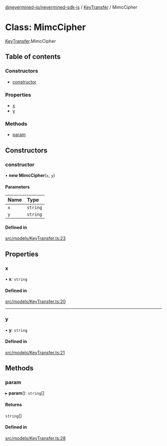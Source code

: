 [@nevermined-io/nevermined-sdk-js](../code-reference.md) / [KeyTransfer](../modules/KeyTransfer.md) / MimcCipher

# Class: MimcCipher

[KeyTransfer](../modules/KeyTransfer.md).MimcCipher

## Table of contents

### Constructors

- [constructor](KeyTransfer.MimcCipher.md#constructor)

### Properties

- [x](KeyTransfer.MimcCipher.md#x)
- [y](KeyTransfer.MimcCipher.md#y)

### Methods

- [param](KeyTransfer.MimcCipher.md#param)

## Constructors

### constructor

• **new MimcCipher**(`x`, `y`)

#### Parameters

| Name | Type |
| :------ | :------ |
| `x` | `string` |
| `y` | `string` |

#### Defined in

[src/models/KeyTransfer.ts:23](https://github.com/nevermined-io/sdk-js/blob/097b71b/src/models/KeyTransfer.ts#L23)

## Properties

### x

• **x**: `string`

#### Defined in

[src/models/KeyTransfer.ts:20](https://github.com/nevermined-io/sdk-js/blob/097b71b/src/models/KeyTransfer.ts#L20)

___

### y

• **y**: `string`

#### Defined in

[src/models/KeyTransfer.ts:21](https://github.com/nevermined-io/sdk-js/blob/097b71b/src/models/KeyTransfer.ts#L21)

## Methods

### param

▸ **param**(): `string`[]

#### Returns

`string`[]

#### Defined in

[src/models/KeyTransfer.ts:28](https://github.com/nevermined-io/sdk-js/blob/097b71b/src/models/KeyTransfer.ts#L28)
